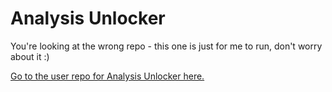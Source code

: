 # Analysis Unlocker

You're looking at the wrong repo - this one is just for me to run, don't worry about it :)

[Go to the user repo for Analysis Unlocker here.](https://github.com/b3nkang/analysis-unlocker-extension)
